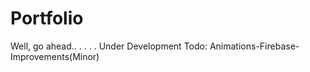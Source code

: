 # Portfolio
Well, go ahead..
.
.
.
.
Under Development
Todo: Animations-Firebase-Improvements(Minor)

